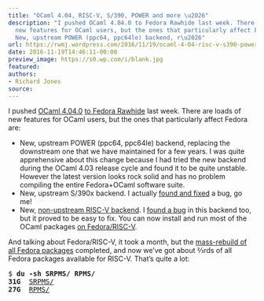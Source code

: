 ```yaml
---
title: "OCaml 4.04, RISC-V, S/390, POWER and more \u2026"
description: "I pushed OCaml 4.04.0 to Fedora Rawhide last week. There are loads of
  new features for OCaml users, but the ones that particularly affect Fedora are:
  New, upstream POWER (ppc64, ppc64le) backend, r\u2026"
url: https://rwmj.wordpress.com/2016/11/19/ocaml-4-04-risc-v-s390-power-and-more/
date: 2016-11-19T14:46:11-00:00
preview_image: https://s0.wp.com/i/blank.jpg
featured:
authors:
- Richard Jones
source:
---
```


<p>I pushed <a href="https://ocaml.org/releases/4.04.html">OCaml 4.04.0</a> <a href="https://lists.fedoraproject.org/archives/list/devel@lists.fedoraproject.org/thread/X63CN5B7FMFES3SCQKVUWTQO6TGVK7KU/">to Fedora Rawhide</a> last week.  There are loads of new features for OCaml users, but the ones that particularly affect Fedora are:</p>
<ul>
<li> New, upstream POWER (ppc64, ppc64le) backend, replacing the downstream one that we have maintained for a few years.  I was quite apprehensive about this change because I had tried the new backend during the OCaml 4.03 release cycle and found it to be quite unstable.  However the latest version looks rock solid and has no problem compiling the entire Fedora+OCaml software suite.
</li><li> New, upstream S/390x backend.  I actually <a href="https://caml.inria.fr/mantis/view.php?id=7405">found and fixed</a> a bug, go me!
</li><li> New, <a href="https://github.com/nojb/riscv-ocaml">non-upstream RISC-V backend</a>.  I <a href="https://github.com/nojb/riscv-ocaml/issues/1">found a bug</a> in this backend too, but it proved to be easy to fix.  You can now install and run most of the OCaml packages <a href="https://fedoraproject.org/wiki/Architectures/RISC-V">on Fedora/RISC-V</a>.
</li></ul>
<p>And talking about Fedora/RISC-V, it took a month, but the <a href="https://fedorapeople.org/groups/risc-v/logs/status-2.html">mass-rebuild of all Fedora packages</a> completed, and now we&rsquo;ve got about &#8532;rds of all Fedora packages available for RISC-V.  That&rsquo;s quite a lot:</p>
<pre>
$ <b>du -sh SRPMS/ RPMS/</b>
<b>31G</b>	<a href="https://fedorapeople.org/groups/risc-v/SRPMS/">SRPMS/</a>
<b>27G</b>	<a href="https://fedorapeople.org/groups/risc-v/RPMS/">RPMS/</a>
</pre>

